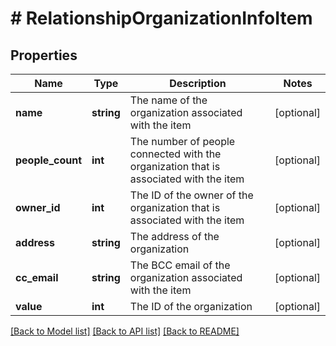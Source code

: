 # # RelationshipOrganizationInfoItem

## Properties

Name | Type | Description | Notes
------------ | ------------- | ------------- | -------------
**name** | **string** | The name of the organization associated with the item | [optional]
**people_count** | **int** | The number of people connected with the organization that is associated with the item | [optional]
**owner_id** | **int** | The ID of the owner of the organization that is associated with the item | [optional]
**address** | **string** | The address of the organization | [optional]
**cc_email** | **string** | The BCC email of the organization associated with the item | [optional]
**value** | **int** | The ID of the organization | [optional]

[[Back to Model list]](../../README.md#models) [[Back to API list]](../../README.md#endpoints) [[Back to README]](../../README.md)
